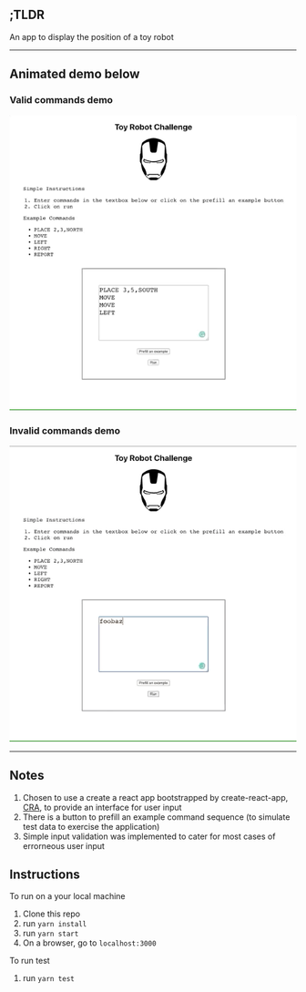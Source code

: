 ## ;TLDR

An app to display the position of a toy robot

---

## Animated demo below

### Valid commands demo

![](docs/demo-valid.gif)

### Invalid commands demo

![](docs/demo-invalid.gif)

---

## Notes

1. Chosen to use a create a react app bootstrapped by create-react-app, [CRA](https://github.com/facebook/create-react-app), to provide an interface for user input
2. There is a button to prefill an example command sequence (to simulate test data to exercise the application)
3. Simple input validation was implemented to cater for most cases of errorneous user input

## Instructions

To run on a your local machine

1. Clone this repo
2. run `yarn install`
3. run `yarn start`
4. On a browser, go to `localhost:3000`

To run test

1. run `yarn test`
